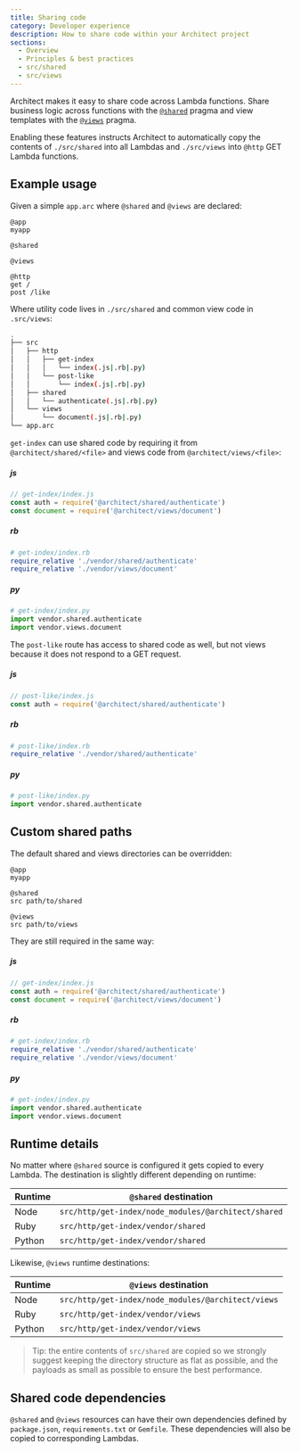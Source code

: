```yaml
---
title: Sharing code
category: Developer experience
description: How to share code within your Architect project
sections:
  - Overview
  - Principles & best practices
  - src/shared
  - src/views
---
```


Architect makes it easy to share code across Lambda functions. Share business logic across functions with the [`@shared`](../../reference/project-manifest/shared) pragma and view templates with the [`@views`](../../reference/project-manifest/views) pragma.

Enabling these features instructs Architect to automatically copy the contents of `./src/shared` into all Lambdas and `./src/views` into `@http` GET Lambda functions.

## Example usage

Given a simple `app.arc` where `@shared` and `@views` are declared:

```arc
@app
myapp

@shared

@views

@http
get /
post /like
```

Where utility code lives in `./src/shared` and common view code in `.src/views`:

```sh
.
├── src
│   ├── http
│   │   ├── get-index
│   │   │   └── index(.js|.rb|.py)
│   │   └── post-like
│   │       └── index(.js|.rb|.py)
│   ├── shared
│   │   └── authenticate(.js|.rb|.py)
│   └── views
│       └── document(.js|.rb|.py)
└── app.arc
```

`get-index` can use shared code by requiring it from `@architect/shared/<file>` and views code from `@architect/views/<file>`:

<arc-viewer default-tab=js>
<div slot=contents>

<arc-tab label=js>
<h5>js</h5>
<div slot=content>

```js
// get-index/index.js
const auth = require('@architect/shared/authenticate')
const document = require('@architect/views/document')
```

</div>
</arc-tab>

<arc-tab label=rb>
<h5>rb</h5>
<div slot=content>

```rb
# get-index/index.rb
require_relative './vendor/shared/authenticate'
require_relative './vendor/views/document'
```

</div>
</arc-tab>

<arc-tab label=py>
<h5>py</h5>
<div slot=content>

```py
# get-index/index.py
import vendor.shared.authenticate
import vendor.views.document
```

</div>
</arc-tab>

</div>
</arc-viewer>

The `post-like` route has access to shared code as well, but not views because it does not respond to a GET request.

<arc-viewer default-tab=js>
<div slot=contents>

<arc-tab label=js>
<h5>js</h5>
<div slot=content>

```js
// post-like/index.js
const auth = require('@architect/shared/authenticate')
```

</div>
</arc-tab>

<arc-tab label=rb>
<h5>rb</h5>
<div slot=content>

```rb
# post-like/index.rb
require_relative './vendor/shared/authenticate'
```

</div>
</arc-tab>

<arc-tab label=py>
<h5>py</h5>
<div slot=content>

```py
# post-like/index.py
import vendor.shared.authenticate
```

</div>
</arc-tab>

</div>
</arc-viewer>

## Custom shared paths

The default shared and views directories can be overridden:

```arc
@app
myapp

@shared
src path/to/shared

@views
src path/to/views
```

They are still required in the same way:

<arc-viewer default-tab=js>
<div slot=contents>

<arc-tab label=js>
<h5>js</h5>
<div slot=content>

```js
// get-index/index.js
const auth = require('@architect/shared/authenticate')
const document = require('@architect/views/document')
```

</div>
</arc-tab>

<arc-tab label=rb>
<h5>rb</h5>
<div slot=content>

```rb
# get-index/index.rb
require_relative './vendor/shared/authenticate'
require_relative './vendor/views/document'
```

</div>
</arc-tab>

<arc-tab label=py>
<h5>py</h5>
<div slot=content>

```py
# get-index/index.py
import vendor.shared.authenticate
import vendor.views.document
```

</div>
</arc-tab>

</div>
</arc-viewer>

## Runtime details

No matter where `@shared` source is configured it gets copied to every Lambda. The destination is slightly different depending on runtime:

| Runtime | `@shared` destination |
| --- | --- |
| Node | `src/http/get-index/node_modules/@architect/shared` |
| Ruby | `src/http/get-index/vendor/shared` |
| Python | `src/http/get-index/vendor/shared` |

Likewise, `@views` runtime destinations:

| Runtime | `@views` destination |
| --- | --- |
| Node | `src/http/get-index/node_modules/@architect/views` |
| Ruby | `src/http/get-index/vendor/views` |
| Python | `src/http/get-index/vendor/views` |

> Tip: the entire contents of `src/shared` are copied so we strongly suggest keeping the directory structure as flat as possible, and the payloads as small as possible to ensure the best performance.

## Shared code dependencies

`@shared` and `@views` resources can have their own dependencies defined by `package.json`, `requirements.txt` or `Gemfile`. These dependencies will also be copied to corresponding Lambdas.
